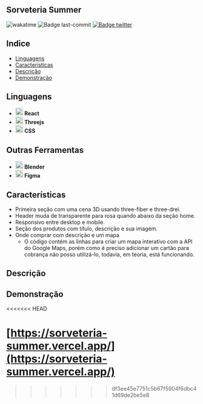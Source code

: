 ## Sorveteria Summer

![wakatime](https://wakatime.com/badge/user/63a62ebf-02b8-40ab-b01b-99f672dace05/project/9d845cfe-65b6-4ad8-88a3-057814b0fed6.svg)
![Badge last-commit](https://img.shields.io/github/last-commit/aaneleh/sorveteria-summer)
[![Badge twitter](https://img.shields.io/twitter/follow/helena_kurzzz)](https://twitter.com/helena_kurzzz)


## Indice

* [Linguagens](#linguagens)
* [Características](#características)
* [Descrição](#descrição)
* [Demonstração](#demonstração)


## Linguagens

- <img src="https://cdn.jsdelivr.net/gh/devicons/devicon/icons/react/react-original.svg"  width="20px" height="auto" /> **React**
- <img src="https://aws1.discourse-cdn.com/standard17/uploads/threejs/original/2X/b/be2f75f72751c11cbe1593c69a99a52900bf12cb.svg" width="20px" height="auto" /> **Threejs**
- <img src="https://cdn.jsdelivr.net/gh/devicons/devicon/icons/css3/css3-original.svg"  width="20px" height="auto" /> **CSS**

## Outras Ferramentas
- <img src="https://cdn.jsdelivr.net/gh/devicons/devicon/icons/blender/blender-original.svg"  width="20px" height="auto" /> **Blender**
- <img src="https://cdn.jsdelivr.net/gh/devicons/devicon/icons/figma/figma-original.svg"  width="20px" height="auto" /> **Figma**

## Características

- Primeira seção com uma cena 3D usando three-fiber e three-drei.
- Header muda de transparente para rosa quando abaixo da seção home.
- Responsivo entre desktop e mobile.
- Seção dos produtos com título, descrição e sua imagem.
- Onde comprar com descrição e um mapa
    - O código contém as linhas para criar um mapa interativo com a API do Google Maps, porém como é preciso adicionar um cartão para cobrança não posso utilizá-lo, todavia, em teoria, está funcionando.

## Descrição


## Demonstração
<<<<<<< HEAD

[https://sorveteria-summer.vercel.app/](https://sorveteria-summer.vercel.app/)
=======
>>>>>>> df3ee45e7751c5b67f5904f6dbc41d69de2be5e8
